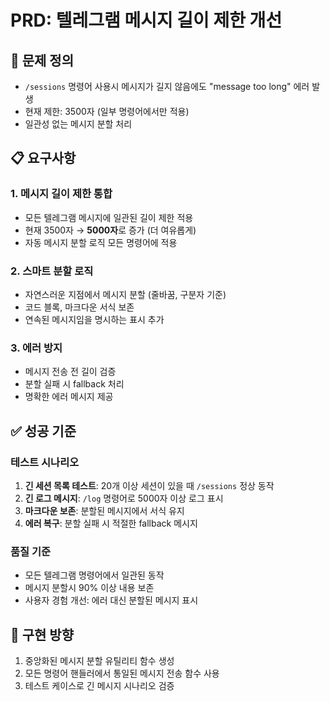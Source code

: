 # PRD: 텔레그램 메시지 길이 제한 개선

## 🎯 문제 정의
- `/sessions` 명령어 사용시 메시지가 길지 않음에도 "message too long" 에러 발생
- 현재 제한: 3500자 (일부 명령어에서만 적용)
- 일관성 없는 메시지 분할 처리

## 📋 요구사항

### 1. 메시지 길이 제한 통합
- 모든 텔레그램 메시지에 일관된 길이 제한 적용
- 현재 3500자 → **5000자**로 증가 (더 여유롭게)
- 자동 메시지 분할 로직 모든 명령어에 적용

### 2. 스마트 분할 로직
- 자연스러운 지점에서 메시지 분할 (줄바꿈, 구분자 기준)
- 코드 블록, 마크다운 서식 보존
- 연속된 메시지임을 명시하는 표시 추가

### 3. 에러 방지
- 메시지 전송 전 길이 검증
- 분할 실패 시 fallback 처리
- 명확한 에러 메시지 제공

## ✅ 성공 기준

### 테스트 시나리오
1. **긴 세션 목록 테스트**: 20개 이상 세션이 있을 때 `/sessions` 정상 동작
2. **긴 로그 메시지**: `/log` 명령어로 5000자 이상 로그 표시
3. **마크다운 보존**: 분할된 메시지에서 서식 유지
4. **에러 복구**: 분할 실패 시 적절한 fallback 메시지

### 품질 기준
- 모든 텔레그램 명령어에서 일관된 동작
- 메시지 분할시 90% 이상 내용 보존
- 사용자 경험 개선: 에러 대신 분할된 메시지 표시

## 🚀 구현 방향
1. 중앙화된 메시지 분할 유틸리티 함수 생성
2. 모든 명령어 핸들러에서 통일된 메시지 전송 함수 사용  
3. 테스트 케이스로 긴 메시지 시나리오 검증